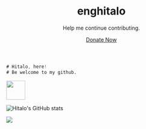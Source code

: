 <header>
  <h1 align="center">enghitalo</h1>
  <p>Help me continue contributing.</p>
  <a href="https://mpago.la/2Dd1ySf" >Donate Now</a>
</header>

```v
# Hitalo, here!
# Be welcome to my github.
```

<a><img src="https://user-images.githubusercontent.com/63821277/185955184-5b12c60f-f976-4540-85e6-91a3d53b9e3e.png" height="50"></a>

![Hitalo's GitHub stats](https://github-readme-stats.vercel.app/api?username=enghitalo&show_icons=true&include_all_commits=true)

<img src="https://algora.io/og/user/enghitalo" />
